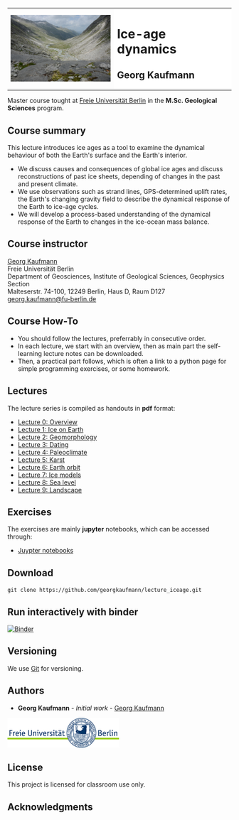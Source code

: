 <table>
<tr><td><img style="height: 150px;" src="images/Obersulzbachkees_gk.jpg"></td>
<td bgcolor="#FFFFFF">
<h1>Ice-age dynamics</h1>
<h2>Georg Kaufmann</h2>
</td>
</tr>
</table>

Master course tought at [Freie Universität Berlin](http://fu-berlin.de) in the 
**M.Sc. Geological Sciences** program.

## Course summary

This lecture introduces ice ages as a tool to examine the dynamical behaviour of both the Earth's surface and the Earth's interior.

- We discuss causes and consequences of global ice ages and discuss reconstructions of past ice sheets, 
depending of changes in the past and present climate.
- We use observations such as strand lines, GPS-determined uplift rates, the Earth's changing gravity field to 
describe the dynamical response of the Earth to ice-age cycles.
- We will develop a process-based understanding of the dynamical response of the Earth to changes in the ice-ocean mass balance.

## Course instructor

[Georg Kaufmann](http://userpage.fu-berlin.de/~geodyn)<br>
Freie Universität Berlin<br>
Department of Geosciences, Institute of Geological Sciences, Geophysics Section<br>
Malteserstr. 74-100, 12249 Berlin, Haus D, Raum D127<br>
[georg.kaufmann@fu-berlin.de](mailto:georg.kaufmann@fu-berlin.de)

## Course How-To

- You should follow the lectures, preferrably in consecutive order.
- In each lecture, we start with an overview, then as main part the self-learning lecture notes can be downloaded.
- Then, a practical part follows, which is often a link to a python page for simple programming exercises, or some homework.

## Lectures

The lecture series is compiled as handouts in **pdf** format:

- [Lecture 0: Overview](handouts/Lecture_IceAges_00_Overview_handout.pdf)
- [Lecture 1: Ice on Earth](handouts/Lecture_IceAges_01_IceOnEarth_handout.pdf)
- [Lecture 2: Geomorphology](handouts/Lecture_IceAges_02_Geomorphology_handout.pdf)
- [Lecture 3: Dating](handouts/Lecture_IceAges_03_Dating_handout.pdf)
- [Lecture 4: Paleoclimate](handouts/Lecture_IceAges_04_Paleoclimate_handout.pdf)
- [Lecture 5: Karst](handouts/Lecture_IceAges_05_Karst_handout.pdf)
- [Lecture 6: Earth orbit](handouts/Lecture_IceAges_06_EarthOrbit_handout.pdf)
- [Lecture 7: Ice models](handouts/Lecture_IceAges_07_IceModels_handout.pdf)
- [Lecture 8: Sea level](handouts/Lecture_IceAges_08_Sealevel_handout.pdf)
- [Lecture 9: Landscape](handouts/Lecture_IceAges_09_Landscape_handout.pdf)

## Exercises

The exercises are mainly **jupyter** notebooks, which can be accessed through:

- [Juypter notebooks](index.ipynb)

## Download
```
git clone https://github.com/georgkaufmann/lecture_iceage.git
```

## Run interactively with binder

[![Binder](https://mybinder.org/badge_logo.svg)](https://mybinder.org/v2/gh/georgkaufmann/lecture_iceage.git/main?filepath=index.ipynb)

## Versioning

We use [Git](https://git-scm.com/) for versioning.

## Authors

* **Georg Kaufmann** - *Initial work* - [Georg Kaufmann](http://userpage.fu-berlin.de/~geodyn)

![](images/fu-logo.jpg)


## License

This project is licensed for classroom use only.

## Acknowledgments
